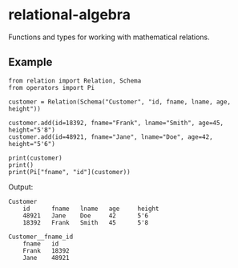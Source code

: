 # relational-algebra
Functions and types for working with mathematical relations.

## Example

```python3
from relation import Relation, Schema
from operators import Pi

customer = Relation(Schema("Customer", "id, fname, lname, age, height"))

customer.add(id=18392, fname="Frank", lname="Smith", age=45, height="5'8")
customer.add(id=48921, fname="Jane", lname="Doe", age=42, height="5'6")

print(customer)
print()
print(Pi["fname", "id"](customer))
```

Output:
```
Customer
    id      fname   lname   age     height
    48921   Jane    Doe     42      5'6
    18392   Frank   Smith   45      5'8

Customer__fname_id
    fname   id
    Frank   18392
    Jane    48921
```